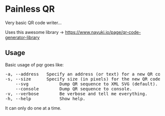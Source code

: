 # Painless QR

Very basic QR code writer...

Uses this awesome library -> <a href="https://www.nayuki.io/page/qr-code-generator-library">https://www.nayuki.io/page/qr-code-generator-library</a>


## Usage

Basic usage of pqr goes like:

<pre>
-a, --address <arg>  Specify an address (or text) for a new QR code.
-s, --size <arg>     Specify size (in pixels) for the new QR code.
    --svg            Dump QR sequence to XML SVG (default).
    --console        Dump QR sequence to console.
-v, --verbose        Be verbose and tell me everything.
-h, --help           Show help.
</pre>


It can only do one at a time.



